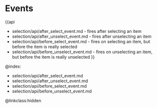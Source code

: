 Events
=============

{{api
- selection/api/after_select_event.md - fires after selecting an item
- selection/api/after_unselect_event.md - fires after unselecting an item
- selection/api/before_select_event.md -  fires on selecting an item, but before the item is really selected
- selection/api/before_unselect_event.md - fires on unselecting an item, but before the item is really unselected
}}

@index:
- selection/api/after_select_event.md
- selection/api/after_unselect_event.md
- selection/api/before_select_event.md
- selection/api/before_unselect_event.md 

@linkclass:hidden